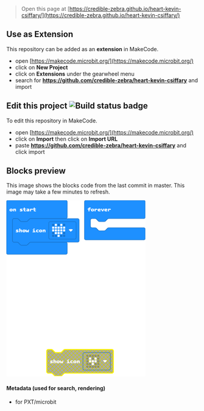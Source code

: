 
> Open this page at [https://credible-zebra.github.io/heart-kevin-csiffary/](https://credible-zebra.github.io/heart-kevin-csiffary/)

## Use as Extension

This repository can be added as an **extension** in MakeCode.

* open [https://makecode.microbit.org/](https://makecode.microbit.org/)
* click on **New Project**
* click on **Extensions** under the gearwheel menu
* search for **https://github.com/credible-zebra/heart-kevin-csiffary** and import

## Edit this project ![Build status badge](https://github.com/credible-zebra/heart-kevin-csiffary/workflows/MakeCode/badge.svg)

To edit this repository in MakeCode.

* open [https://makecode.microbit.org/](https://makecode.microbit.org/)
* click on **Import** then click on **Import URL**
* paste **https://github.com/credible-zebra/heart-kevin-csiffary** and click import

## Blocks preview

This image shows the blocks code from the last commit in master.
This image may take a few minutes to refresh.

![A rendered view of the blocks](https://github.com/credible-zebra/heart-kevin-csiffary/raw/master/.github/makecode/blocks.png)

#### Metadata (used for search, rendering)

* for PXT/microbit
<script src="https://makecode.com/gh-pages-embed.js"></script><script>makeCodeRender("{{ site.makecode.home_url }}", "{{ site.github.owner_name }}/{{ site.github.repository_name }}");</script>

